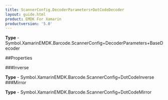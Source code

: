 ```yaml
---
title: ScannerConfig.DecoderParameters+DotCodeDecoder
layout: guide.html
product: EMDK For Xamarin 
productversion: '5.0' 
---
```



**Type** - Symbol.XamarinEMDK.Barcode.ScannerConfig+DecoderParameters+BaseDecoder

##Properties

###Inverse


**Type** - Symbol.XamarinEMDK.Barcode.ScannerConfig+DotCodeInverse
###Mirror


**Type** - Symbol.XamarinEMDK.Barcode.ScannerConfig+DotCodeMirror
